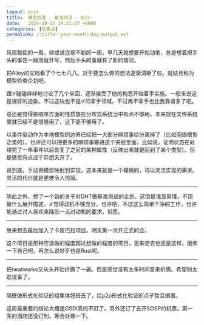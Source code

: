 ```yaml
---
layout: post
title:  模型检查 - 基准测试 - 出行
date:   2024-10-17 14:21:07 +0800
categories: [检查点]
permalink: /:title-:year:month:day:output_ext
---
```


风雨飘摇的一周。抑或说连绵不断的一周。早几天就想要开始动笔，总是想着把手头的事告一段落就开写，然后手头的事就有了新的情况。

把Alloy的文档看了个七七八八。对于要怎么做的想法逐渐清晰了些。就姑且称为模型检查企划吧。

跟ℒ磕磕绊绊地讨论了几个来回，逐渐接受了他的构思开始着手实施。一般来说这是很好的迹象。不过这块也不是ℒ的拿手领域。不过再不拿手也比我靠谱多了吧。

总还是觉得把顺序方面的性质放在分布式系统当中有点不够用。本来放在文件系统里就已经不是很够用了，这下更不够用了。

以事件驱动作为本地模型的边界已经把一大部分麻烦事给分离掉了（比如网络模型之类的）。也许还可以把更多的麻烦事塞进这个夹层里面，比如说，证明状态在处理完了一串事件以后恢复了之前的某种属性（反映出来就是回到了某个类型）。但是感觉有点过于异想天开了。

说到底，手动把模型映射到实现，这本来就是一个模糊的，可以灵活实现的需求。灵活的代价就是更难令人信服。

----

除此之外，想了一个新的关于对DHT做基准测试的企划。这倒是浅显易懂，不用做什么展开描述。ℒ觉得动机不够充分。也许吧，不过这么简单干净的工作，也许能通过讨人喜欢来降低一点对动机的要求，但愿。

----

思来想去最后加入了卡皮巴拉项目。明天第一次开正式的会。

这个项目是那种应该做的程度超过想做的程度的项目。思来想去也还是这样。磨练一下自己吧。再怎么说好歹也是Rust呢。

----

把neatworks又从头开始折腾了一遍。但是感觉没有太多时间拿来折腾。希望别太耽误事了。

----

隔壁做形式化验证的组集体翘班去了，给p2p形式化验证的点子暂且搁置。

这周最重要的结论大概是OSDI真的不赶了。另外还订了去开SOSP的机票。第一天的酒店还没订到，等会处理一下。